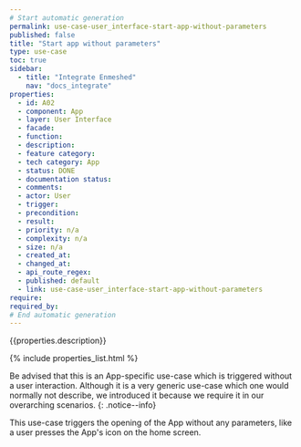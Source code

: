 ```yaml
---
# Start automatic generation
permalink: use-case-user_interface-start-app-without-parameters
published: false
title: "Start app without parameters"
type: use-case
toc: true
sidebar:
  - title: "Integrate Enmeshed"
    nav: "docs_integrate"
properties:
  - id: A02
  - component: App
  - layer: User Interface
  - facade:
  - function:
  - description:
  - feature category:
  - tech category: App
  - status: DONE
  - documentation status:
  - comments:
  - actor: User
  - trigger:
  - precondition:
  - result:
  - priority: n/a
  - complexity: n/a
  - size: n/a
  - created_at:
  - changed_at:
  - api_route_regex:
  - published: default
  - link: use-case-user_interface-start-app-without-parameters
require:
required_by:
# End automatic generation
---
```


{{properties.description}}

{% include properties_list.html %}

Be advised that this is an App-specific use-case which is triggered without a user interaction. Although it is a very generic use-case which one would normally not describe, we introduced it because we require it in our overarching scenarios.
{: .notice--info}

This use-case triggers the opening of the App without any parameters, like a user presses the App's icon on the home screen.
